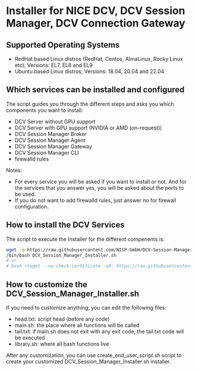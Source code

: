 # Installer for NICE DCV, DCV Session Manager, DCV Connection Gateway

## Supported Operating Systems

- RedHat based Linux distros (RedHat, Centos, AlmaLinux, Rocky Linux etc); Versions: EL7, EL8 and EL9
- Ubuntu based Linux distros; Versions: 18.04, 20.04 and 22.04

## Which services can be installed and configured

The script guides you through the different steps and asks you which components you want to install:

- DCV Server without GPU support
- DCV Server with GPU support (NVIDIA or AMD (on-request))
- DCV Session Manager Broker
- DCV Session Manager Agent
- DCV Session Manager Gateway
- DCV Session Manager CLI
- firewalld rules

Notes:
- For every service you will be asked if you want to install or not. And for the services that you answer yes, you will be asked about the ports to be used.
- If you do not want to add firewalld rules, just answer no for firewall configuration.

## How to install the DCV Services

The script to execute the Installer for the different compenents is:

```bash
wget -q https://raw.githubusercontent.com/NISP-GmbH/DCV-Session-Manager-Installer/main/DCV_Session_Manager_Installer.sh
/bin/bash DCV_Session_Manager_Installer.sh
# or
# bash <(wget --no-check-certificate -qO- https://raw.githubusercontent.com/NISP-GmbH/DCV-Session-Manager-Installer/main/DCV_Session_Manager_Installer.sh)
```

## How to customize the DCV_Session_Manager_Installer.sh

If you need to customize anything, you can edit the following files:
- head.txt: script head (before any code)
- main.sh: the place where all functions will be called
- tail.txt: if main.sh does not exit with any exit code, the tail.txt code will be executed
- library.sh: where all bash functions live

After any customization, you can use create_end_user_script.sh script to create your customized DCV_Session_Manager_Installer.sh installer.
